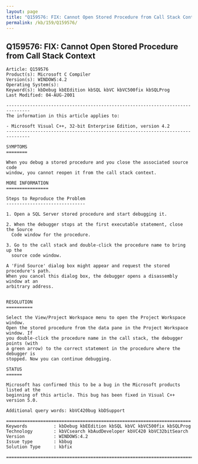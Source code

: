 ```yaml
---
layout: page
title: "Q159576: FIX: Cannot Open Stored Procedure from Call Stack Context"
permalink: /kb/159/Q159576/
---
```


## Q159576: FIX: Cannot Open Stored Procedure from Call Stack Context

	Article: Q159576
	Product(s): Microsoft C Compiler
	Version(s): WINDOWS:4.2
	Operating System(s): 
	Keyword(s): kbDebug kbEEdition kbSQL kbVC kbVC500fix kbSQLProg
	Last Modified: 04-AUG-2001
	
	-------------------------------------------------------------------------------
	The information in this article applies to:
	
	- Microsoft Visual C++, 32-bit Enterprise Edition, version 4.2 
	-------------------------------------------------------------------------------
	
	SYMPTOMS
	========
	
	When you debug a stored procedure and you close the associated source code
	window, you cannot reopen it from the call stack context.
	
	MORE INFORMATION
	================
	
	Steps to Reproduce the Problem
	------------------------------
	
	1. Open a SQL Server stored procedure and start debugging it.
	
	2. When the debugger stops at the first executable statement, close the Source
	  Code window for the procedure.
	
	3. Go to the call stack and double-click the procedure name to bring up the
	  source code window.
	
	A 'Find Source' dialog box might appear and request the stored procedure's path.
	When you cancel this dialog box, the debugger opens a disassembly window at an
	arbitrary address.
	
	
	RESOLUTION
	==========
	
	Select the View/Project Workspace menu to open the Project Workspace window.
	Open the stored procedure from the data pane in the Project Workspace window. If
	you double-click the procedure name in the call stack, the debugger points (with
	a green arrow) to the correct statement in the procedure where the debugger is
	stopped. Now you can continue debugging.
	
	STATUS
	======
	
	Microsoft has confirmed this to be a bug in the Microsoft products listed at the
	beginning of this article. This bug has been fixed in Visual C++ version 5.0.
	
	Additional query words: kbVC420bug kbDSupport
	
	======================================================================
	Keywords          : kbDebug kbEEdition kbSQL kbVC kbVC500fix kbSQLProg 
	Technology        : kbVCsearch kbAudDeveloper kbVC420 kbVC32bitSearch
	Version           : WINDOWS:4.2
	Issue type        : kbbug
	Solution Type     : kbfix
	
	=============================================================================
	
